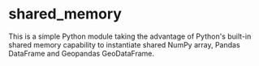 # shared_memory

This is a simple Python module taking the advantage of Python's built-in shared memory capability to instantiate shared NumPy array, Pandas DataFrame and Geopandas GeoDataFrame.